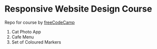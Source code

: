 # Responsive Website Design Course
Repo for course by [freeCodeCamp](https://www.freecodecamp.org/learn/2022/responsive-web-design/)
1. Cat Photo App
2. Cafe Menu
3. Set of Coloured Markers
